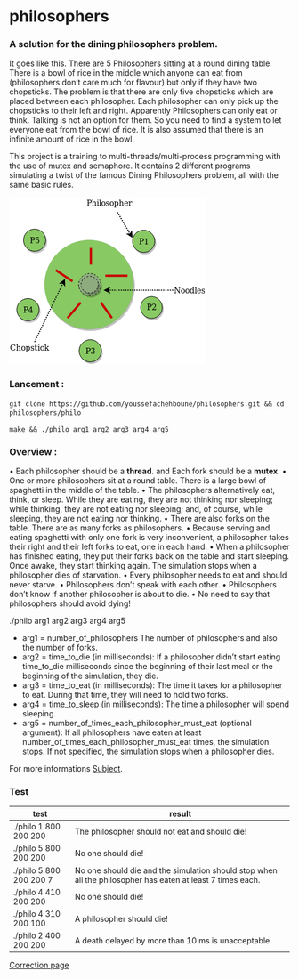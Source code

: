 # philosophers
### A solution for the dining philosophers problem.
It goes like this. There are 5 Philosophers sitting at a round dining table. There is a bowl of rice in the middle which anyone can eat from (philosophers don’t care much for flavour) but only if they have two chopsticks. The problem is that there are only five chopsticks which are placed between each philosopher. Each philosopher can only pick up the chopsticks to their left and right. Apparently Philosophers can only eat or think. Talking is not an option for them. So you need to find a system to let everyone eat from the bowl of rice. It is also assumed that there is an infinite amount of rice in the bowl.

This project is a training to multi-threads/multi-process programming with the use of mutex and semaphore. It contains 2 different programs simulating a twist of the famous Dining Philosophers problem, all with the same basic rules.

![](./demo/problem.png)

### Lancement :
  ```
git clone https://github.com/youssefachehboune/philosophers.git && cd philosophers/philo
  ```
   ```
make && ./philo arg1 arg2 arg3 arg4 arg5
  ```
### Overview :

• Each philosopher should be a **thread**. and Each fork should be a **mutex**.
• One or more philosophers sit at a round table. There is a large bowl of spaghetti in the middle of the table.
• The philosophers alternatively eat, think, or sleep. While they are eating, they are not thinking nor sleeping; while thinking, they are not eating nor sleeping; and, of course, while sleeping, they are not eating nor thinking.
• There are also forks on the table. There are as many forks as philosophers.
• Because serving and eating spaghetti with only one fork is very inconvenient, a philosopher takes their right and their left forks to eat, one in each hand.
• When a philosopher has finished eating, they put their forks back on the table and start sleeping. Once awake, they start thinking again. The simulation stops when a philosopher dies of starvation.
• Every philosopher needs to eat and should never starve.
• Philosophers don’t speak with each other.
• Philosophers don’t know if another philosopher is about to die.
• No need to say that philosophers should avoid dying!

./philo arg1 arg2 arg3 arg4 arg5

- arg1 = number_of_philosophers The number of philosophers and also the number
of forks.
- arg2 = time_to_die (in milliseconds): If a philosopher didn’t start eating time_to_die milliseconds since the beginning of their last meal or the beginning of the simulation, they die.
- arg3 = time_to_eat (in milliseconds): The time it takes for a philosopher to eat. During that time, they will need to hold two forks.
- arg4 = time_to_sleep (in milliseconds): The time a philosopher will spend sleeping.
- arg5 = number_of_times_each_philosopher_must_eat (optional argument): If all philosophers have eaten at least number_of_times_each_philosopher_must_eat times, the simulation stops. If not specified, the simulation stops when a philosopher dies.

For more informations [Subject](/Philosophers.en.pdf).

### Test


| test | result |
|----------|-------|
| ./philo 1 800 200 200 | The philosopher should not eat and should die!|
| ./philo 5 800 200 200 | No one should die! |
| ./philo 5 800 200 200 7 | No one should die and the simulation should stop when all the philosopher has eaten at least 7 times each. |
| ./philo 4 410 200 200 | No one should die! |
| ./philo 4 310 200 100 | A philosopher should die! |
| ./philo 2 400 200 200 | A death delayed by more than 10 ms is unacceptable. |

[Correction page](/Philosophers_correction.pdf)
